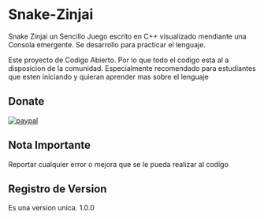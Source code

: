# Snake-Zinjai

Snake Zinjai un Sencillo Juego escrito en C++ visualizado mendiante una Consola emergente. Se desarrollo para practicar el lenguaje.

Este proyecto de Codigo Abierto. Por lo que todo el codigo esta al a disposicion de la comunidad. Especialmente recomendado para estudiantes que esten iniciando y quieran aprender mas sobre el lenguaje

## Donate

[![paypal](https://www.paypalobjects.com/en_US/i/btn/btn_donateCC_LG.gif)](paypal.me/MetalSyntax)

## Nota Importante 

Reportar cualquier error o mejora que se le pueda realizar al codigo

## Registro de Version

Es una version unica. 1.0.0
